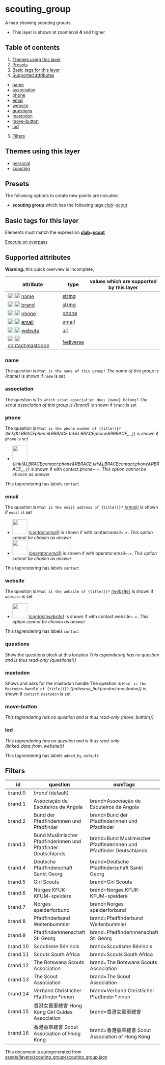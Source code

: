 [//]: # (WARNING: this file is automatically generated. Please find the sources at the bottom and edit those sources)

# scouting_group

A map showing scouting groups.

 - This layer is shown at zoomlevel **4** and higher

## Table of contents

1. [Themes using this layer](#themes-using-this-layer)
2. [Presets](#presets)
3. [Basic tags for this layer](#basic-tags-for-this-layer)
4. [Supported attributes](#supported-attributes)
  - [name](#name)
  - [association](#association)
  - [phone](#phone)
  - [email](#email)
  - [website](#website)
  - [questions](#questions)
  - [mastodon](#mastodon)
  - [move-button](#move-button)
  - [lod](#lod)
5. [Filters](#filters)

## Themes using this layer

 - [personal](https://mapcomplete.org/personal)
 - [scouting](https://mapcomplete.org/scouting)

## Presets

The following options to create new points are included:

 - **scouting group** which has the following tags:<a href='https://wiki.openstreetmap.org/wiki/Key:club' target='_blank'>club</a>=<a href='https://wiki.openstreetmap.org/wiki/Tag:club%3Dscout' target='_blank'>scout</a>

## Basic tags for this layer

Elements must match the expression **<a href='https://wiki.openstreetmap.org/wiki/Key:club' target='_blank'>club</a>=<a href='https://wiki.openstreetmap.org/wiki/Tag:club%3Dscout' target='_blank'>scout</a>**

[Execute on overpass](http://overpass-turbo.eu/?Q=%5Bout%3Ajson%5D%5Btimeout%3A90%5D%3B%28%20%20%20%20nwr%5B%22club%22%3D%22scout%22%5D%28%7B%7Bbbox%7D%7D%29%3B%0A%29%3Bout%20body%3B%3E%3Bout%20skel%20qt%3B)

## Supported attributes

**Warning:**,this quick overview is incomplete,

| attribute | type | values which are supported by this layer |
-----|-----|----- |
| <a target="_blank" href='https://taginfo.openstreetmap.org/keys/name#values'><img src='https://mapcomplete.org/assets/svg/search.svg' height='18px'></a> <a target="_blank" href='https://taghistory.raifer.tech/?#***/name/'><img src='https://mapcomplete.org/assets/svg/statistics.svg' height='18px'></a> [name](https://wiki.openstreetmap.org/wiki/Key:name) | [string](../SpecialInputElements.md#string) |  |
| <a target="_blank" href='https://taginfo.openstreetmap.org/keys/brand#values'><img src='https://mapcomplete.org/assets/svg/search.svg' height='18px'></a> <a target="_blank" href='https://taghistory.raifer.tech/?#***/brand/'><img src='https://mapcomplete.org/assets/svg/statistics.svg' height='18px'></a> [brand](https://wiki.openstreetmap.org/wiki/Key:brand) | [string](../SpecialInputElements.md#string) |  |
| <a target="_blank" href='https://taginfo.openstreetmap.org/keys/phone#values'><img src='https://mapcomplete.org/assets/svg/search.svg' height='18px'></a> <a target="_blank" href='https://taghistory.raifer.tech/?#***/phone/'><img src='https://mapcomplete.org/assets/svg/statistics.svg' height='18px'></a> [phone](https://wiki.openstreetmap.org/wiki/Key:phone) | [phone](../SpecialInputElements.md#phone) |  |
| <a target="_blank" href='https://taginfo.openstreetmap.org/keys/email#values'><img src='https://mapcomplete.org/assets/svg/search.svg' height='18px'></a> <a target="_blank" href='https://taghistory.raifer.tech/?#***/email/'><img src='https://mapcomplete.org/assets/svg/statistics.svg' height='18px'></a> [email](https://wiki.openstreetmap.org/wiki/Key:email) | [email](../SpecialInputElements.md#email) |  |
| <a target="_blank" href='https://taginfo.openstreetmap.org/keys/website#values'><img src='https://mapcomplete.org/assets/svg/search.svg' height='18px'></a> <a target="_blank" href='https://taghistory.raifer.tech/?#***/website/'><img src='https://mapcomplete.org/assets/svg/statistics.svg' height='18px'></a> [website](https://wiki.openstreetmap.org/wiki/Key:website) | [url](../SpecialInputElements.md#url) |  |
| <a target="_blank" href='https://taginfo.openstreetmap.org/keys/contact:mastodon#values'><img src='https://mapcomplete.org/assets/svg/search.svg' height='18px'></a> <a target="_blank" href='https://taghistory.raifer.tech/?#***/contact%3Amastodon/'><img src='https://mapcomplete.org/assets/svg/statistics.svg' height='18px'></a> [contact:mastodon](https://wiki.openstreetmap.org/wiki/Key:contact:mastodon) | [fediverse](../SpecialInputElements.md#fediverse) |  |

### name

The question is `What is the name of this group?`
*The name of this group is {name}* is shown if `name` is set

### association

The question is `To which scout association does {name} belong?`
*The scout association of this group is {brand}* is shown if `brand` is set

### phone

The question is `What is the phone number of {title()}?`
*{link(&LBRACEphone&RBRACE,tel:&LBRACEphone&RBRACE,,,,)}* is shown if `phone` is set

 - <img src='https://raw.githubusercontent.com/pietervdvn/MapComplete/develop/./assets/layers/questions/phone.svg' style='width: 3rem; height: 3rem'> *{link(&LBRACEcontact:phone&RBRACE,tel:&LBRACEcontact:phone&RBRACE,,,,)}* is shown if with contact:phone~.+. _This option cannot be chosen as answer_

This tagrendering has labels 
`contact`

### email

The question is `What is the email address of {title()}?`
*<a href='mailto:{email}' target='_blank' rel='noopener'>{email}</a>* is shown if `email` is set

 - <img src='https://raw.githubusercontent.com/pietervdvn/MapComplete/develop/./assets/svg/envelope.svg' style='width: 3rem; height: 3rem'> *<a href='mailto:{contact:email}' target='_blank' rel='noopener'>{contact:email}</a>* is shown if with contact:email~.+. _This option cannot be chosen as answer_
 - <img src='https://raw.githubusercontent.com/pietervdvn/MapComplete/develop/./assets/svg/envelope.svg' style='width: 3rem; height: 3rem'> *<a href='mailto:{operator:email}' target='_blank' rel='noopener'>{operator:email}</a>* is shown if with operator:email~.+. _This option cannot be chosen as answer_

This tagrendering has labels 
`contact`

### website

The question is `What is the website of {title()}?`
*<a href='{website}' rel='nofollow noopener noreferrer' target='_blank'>{website}</a>* is shown if `website` is set

 - <img src='https://raw.githubusercontent.com/pietervdvn/MapComplete/develop/./assets/layers/icons/website.svg' style='width: 3rem; height: 3rem'> *<a href='{contact:website}' rel='nofollow noopener noreferrer' target='_blank'>{contact:website}</a>* is shown if with contact:website~.+. _This option cannot be chosen as answer_

This tagrendering has labels 
`contact`

### questions
Show the questions block at this location
_This tagrendering has no question and is thus read-only_
*{questions()}*

### mastodon
Shows and asks for the mastodon handle
The question is `What is the Mastodon-handle of {title()}?`
*{fediverse_link(contact:mastodon)}* is shown if `contact:mastodon` is set

### move-button

_This tagrendering has no question and is thus read-only_
*{move_button()}*

### lod

_This tagrendering has no question and is thus read-only_
*{linked_data_from_website()}*

This tagrendering has labels 
`added_by_default`

## Filters

| id | question | osmTags |
-----|-----|----- |
| brand.0 | *brand* (default) |  |
| brand.1 | Associação de Escuteiros de Angola | brand=Associação de Escuteiros de Angola | brand:wikidata=Q4810279 |
| brand.2 | Bund der Pfadfinderinnen und Pfadfinder | brand=Bund der Pfadfinderinnen und Pfadfinder | brand:wikidata=Q1005225 |
| brand.3 | Bund Muslimischer Pfadfinderinnen und Pfadfinder Deutschlands | brand=Bund Muslimischer Pfadfinderinnen und Pfadfinder Deutschlands | brand:wikidata=Q16318690 |
| brand.4 | Deutsche Pfadfinderschaft Sankt Georg | brand=Deutsche Pfadfinderschaft Sankt Georg | brand:wikidata=Q1203670 |
| brand.5 | Girl Scouts | brand=Girl Scouts | brand:wikidata=Q2576280 | name=Girl Scouts |
| brand.6 | Norges KFUK-KFUM-speidere | brand=Norges KFUK-KFUM-speidere | brand:wikidata=Q8046067 |
| brand.7 | Norges speiderforbund | brand=Norges speiderforbund | brand:wikidata=Q1769346 |
| brand.8 | Pfadfinderbund Weltenbummler | brand=Pfadfinderbund Weltenbummler | brand:wikidata=Q1755705 |
| brand.9 | Pfadfinderinnenschaft St. Georg | brand=Pfadfinderinnenschaft St. Georg | brand:wikidata=Q2081993 |
| brand.10 | Scoutisme Béninois | brand=Scoutisme Béninois | brand:wikidata=Q13534588 |
| brand.11 | Scouts South Africa | brand=Scouts South Africa | brand:wikidata=Q7565791 |
| brand.12 | The Botswana Scouts Association | brand=The Botswana Scouts Association | brand:wikidata=Q7719478 |
| brand.13 | The Scout Association | brand=The Scout Association | brand:wikidata=Q849740 | name=The Scout Association |
| brand.14 | Verband Christlicher Pfadfinder*innen | brand=Verband Christlicher Pfadfinder*innen | brand:wikidata=Q1316309 |
| brand.15 | 香港女童軍總會 Hong Kong Girl Guides Association | brand=香港女童軍總會 | brand:en=Hong Kong Girl Guides Association | brand:wikidata=Q5894627 | brand:zh=香港女童軍總會 | brand:zh-Hans=香港女童军总会 | brand:zh-Hant=香港女童軍總會 |
| brand.16 | 香港童軍總會 Scout Association of Hong Kong | brand=香港童軍總會 Scout Association of Hong Kong | brand:en=Scout Association of Hong Kong | brand:wikidata=Q1883585 | brand:zh=香港童軍總會 | brand:zh-Hans=香港童军总会 | brand:zh-Hant=香港童軍總會 |



This document is autogenerated from [assets/layers/scouting_group/scouting_group.json](https://github.com/pietervdvn/MapComplete/blob/develop/assets/layers/scouting_group/scouting_group.json)
